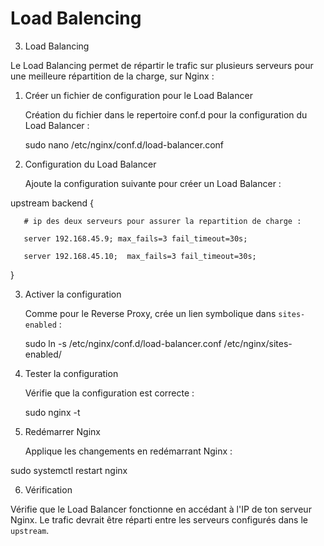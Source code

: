 # Load Balencing
3. Load Balancing 

Le Load Balancing permet de répartir le trafic sur plusieurs serveurs pour une meilleure répartition de la charge, sur Nginx : 

1. Créer un fichier de configuration pour le Load Balancer

   Création du fichier dans le repertoire conf.d pour la configuration du Load Balancer : 

   sudo nano /etc/nginx/conf.d/load-balancer.conf 

2. Configuration du Load Balancer  

   Ajoute la configuration suivante pour créer un Load Balancer : 

 upstream backend { 

       # ip des deux serveurs pour assurer la repartition de charge : 

       server 192.168.45.9; max_fails=3 fail_timeout=30s;  

       server 192.168.45.10;  max_fails=3 fail_timeout=30s; 

   } 

3. Activer la configuration  

   Comme pour le Reverse Proxy, crée un lien symbolique dans `sites-enabled` : 

   sudo ln -s /etc/nginx/conf.d/load-balancer.conf /etc/nginx/sites-enabled/ 

4. Tester la configuration 

   Vérifie que la configuration est correcte : 

   sudo nginx -t 

5. Redémarrer Nginx   

   Applique les changements en redémarrant Nginx : 

 sudo systemctl restart nginx 

6. Vérification

Vérifie que le Load Balancer fonctionne en accédant à l'IP de ton serveur Nginx. Le trafic devrait être réparti entre les serveurs configurés dans le `upstream`. 
